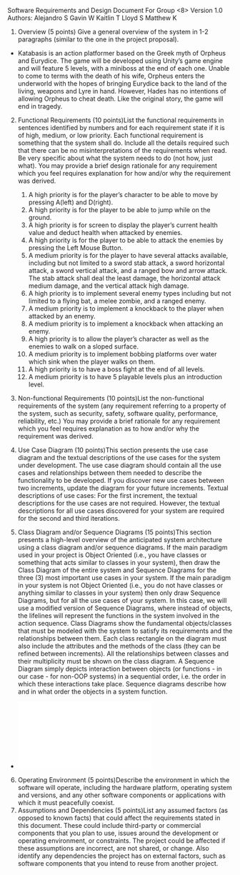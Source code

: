 Software Requirements and Design 
Document 
For
Group <8>
Version 1.0
Authors: 
Alejandro S
Gavin W
Kaitlin T
Lloyd S
Matthew K
1. Overview (5 points) Give a general overview of the system in 1-2 paragraphs (similar to the one in the project proposal). 
- Katabasis is an action platformer based on the Greek myth of Orpheus and Eurydice. The game will be developed using Unity’s game engine and will feature 5 levels, with a miniboss at the end of each one. Unable to come to terms with the death of his wife, Orpheus enters the underworld with the hopes of bringing Eurydice back to the land of the living, weapons and Lyre in hand. However, Hades has no intentions of allowing Orpheus to cheat death. Like the original story, the game will end in tragedy.
2. Functional Requirements (10 points)List the functional requirements in sentences identified by numbers and for each requirement state if it is of high, medium, or low priority. Each functional requirement is something that the system shall do. Include all the details required such that there can be no misinterpretations of the requirements when read. Be very specific about what the system needs to do (not how, just what). You may provide a brief design rationale for any requirement which you feel requires explanation for how and/or why the requirement was derived.

    1. A high priority is for the player’s character to be able to move by pressing A(left) and D(right).
    2. A high priority is for the player to be able to jump while on the ground.
    3. A high priority is for screen to display the player’s current health value and deduct health when attacked by enemies.
    4. A high priority is for the player to be able to attack the enemies by pressing the Left Mouse Button.
    5. A medium priority is for the player to have several attacks available, including but not limited to a sword stab attack, a sword horizontal attack, a sword vertical attack, and a ranged bow and arrow attack. The stab attack shall deal the least damage, the horizontal attack medium damage, and the vertical attack high damage. 
    6. A high priority is to implement several enemy types including but not limited to a flying bat, a melee zombie, and a ranged enemy.
    6. A medium priority is to implement a knockback to the player when attacked by an enemy.
    7. A medium priority is to implement a knockback when attacking an enemy.
    8. A high priority is to allow the player’s character as well as the enemies to walk on a sloped surface.
    9. A medium priority is to implement bobbing platforms over water which sink when the player walks on them.
    10. A high priority is to have a boss fight at the end of all levels.
    11. A medium priority is to have 5 playable levels plus an introduction level.

3. Non-functional Requirements (10 points)List the non-functional requirements of the system (any requirement referring to a property of the system, such as security, safety, software quality, performance, reliability, etc.) You may provide a brief rationale for any requirement which you feel requires explanation as to how and/or why the requirement was derived.
4. Use Case Diagram (10 points)This section presents the use case diagram and the textual descriptions of the use cases for the system under development. The use case diagram should contain all the use cases and relationships between them needed to describe the functionality to be developed. If you discover new use cases between two increments, update the diagram for your future increments. Textual descriptions of use cases: For the first increment, the textual descriptions for the use cases are not required. However, the textual descriptions for all use cases discovered for your system are required for the second and third iterations.
5. Class Diagram and/or Sequence Diagrams (15 points)This section presents a high-level overview of the anticipated system architecture using a class diagram and/or sequence diagrams. If the main paradigm used in your project is Object Oriented (i.e., you have classes or something that acts similar to classes in your system), then draw the Class Diagram of the entire system and Sequence Diagrams for the three (3) most important use cases in your system. If the main paradigm in your system is not Object Oriented (i.e., you do not have classes or anything similar to classes in your system) then only draw Sequence Diagrams, but for all the use cases of your system. In this case, we will use a modified version of Sequence Diagrams, where instead of objects, the lifelines will represent the functions in the system involved in the action sequence. Class Diagrams show the fundamental objects/classes that must be modeled with the system to satisfy its requirements and the relationships between them. Each class rectangle on the diagram must also include the attributes and the methods of the class (they can be refined between increments).  All the relationships between classes and their multiplicity must be shown on the class diagram. A Sequence Diagram simply depicts interaction between objects (or functions - in our case - for non-OOP systems) in a sequential order, i.e. the order in which these interactions take place. Sequence diagrams describe how and in what order the objects in a system function.
- ![Class Diagram](/Iteration1/Scanned_Documents.pdf)
6. Operating Environment (5 points)Describe the environment in which the software will operate, including the hardware platform, operating system and versions, and any other software components or applications with which it must peacefully coexist.
7. Assumptions and Dependencies (5 points)List any assumed factors (as opposed to known facts) that could affect the requirements stated in this document. These could include third-party or commercial components that you plan to use, issues around the development or operating environment, or constraints. The project could be affected if these assumptions are incorrect, are not shared, or change. Also identify any dependencies the project has on external factors, such as software components that you intend to reuse from another project.
